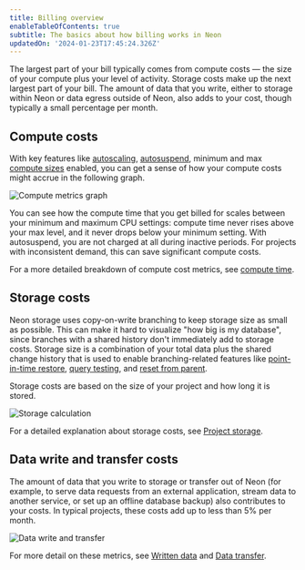 ```yaml
---
title: Billing overview
enableTableOfContents: true
subtitle: The basics about how billing works in Neon
updatedOn: '2024-01-23T17:45:24.326Z'
---
```


<NewPricing/>

The largest part of your bill typically comes from compute costs &#8212; the size of your compute plus your level of activity. Storage costs make up the next largest part of your bill. The amount of data that you write, either to storage within Neon or data egress outside of Neon, also adds to your cost, though typically a small percentage per month.

## Compute costs
With key features like [autoscaling](/docs/guides/autoscaling-guide), [autosuspend](/docs/guides/auto-suspend-guide), minimum and max [compute sizes](/docs/manage/endpoints#compute-size-and-autoscaling-configuration) enabled, you can get a sense of how your compute costs might accrue in the following graph.

![Compute metrics graph](/docs/introduction/compute-metrics2.png)

You can see how the compute time that you get billed for scales between your minimum and maximum CPU settings: compute time never rises above your max level, and it never drops below your minimum setting. With autosuspend, you are not charged at all during inactive periods. For projects with inconsistent demand, this can save significant compute costs.

For a more detailed breakdown of compute cost metrics, see [compute time](docs/introduction/billing#compute-time).

## Storage costs

Neon storage uses copy-on-write branching to keep storage size as small as possible. This can make it hard to visualize "how big is my database", since branches with a shared history don't immediately add to storage costs. Storage size is a combination of your total data plus the shared change history that is used to enable branching-related features like [point-in-time restore](/docs/introduction/point-in-time-restore), [query testing](/docs/guides/branching-test-queries), and [reset from parent](docs/manage/branches#reset-a-branch-from-parent).

Storage costs are based on the size of your project and how long it is stored.

![Storage calculation](/docs/introduction/storage_calc.jpg)

For a detailed explanation about storage costs, see [Project storage](/docs/introduction/billing#project-storage).

## Data write and transfer costs

The amount of data that you write to storage or transfer out of Neon (for example, to serve data requests from an external application, stream data to another service, or set up an offline database backup) also contributes to your costs. In typical projects, these costs add up to less than 5% per month.

![Data write and transfer](/docs/introduction/neon_boundary.jpg)

For more detail on these metrics, see [Written data](docs/introduction/billing#written-data) and [Data transfer](/docs/introduction/billing#data-transfer).
